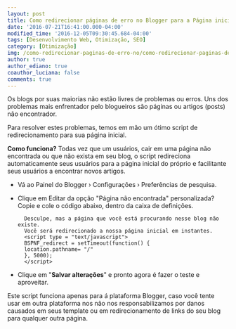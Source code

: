 ```yaml
---
layout: post
title: Como redirecionar páginas de erro no Blogger para a Página inicial
date: '2016-07-21T16:41:00.000-04:00'
modified_time: '2016-12-05T09:30:45.684-04:00'
tags: [Desenvolvimento Web, Otimização, SEO]
category: [Otimização]
img: /como-redirecionar-paginas-de-erro-no/como-redirecionar-paginas-de-erro-no.jpg
author: true
author_ediano: true
coauthor_luciana: false
comments: true
---
```


Os blogs por suas maiorias não estão livres de problemas ou erros. Uns dos problemas mais enfrentador pelo blogueiros são páginas ou artigos (posts) não encontrador.

Para resolver estes problemas, temos em mão um ótimo script de redirecionamento para sua página inicial.

**Como funciona?** Todas vez que um usuários, cair em uma página não encontrada ou que não exista em seu blog, o script redireciona automaticamente seus usuários para a página inicial do próprio e facilitante seus usuários a encontrar novos artigos.

* Vá ao Painel do Blogger › Configurações › Preferências de pesquisa.

* Clique em Editar da opção "Página não encontrada" personalizada? Copie e cole o código abaixo, dentro da caixa de definições.

        Desculpe, mas a página que você está procurando nesse blog não existe.
        Você será redirecionado a nossa página inicial em instantes.
        <script type = "text/javascript">
        BSPNF_redirect = setTimeout(function() {
        location.pathname= "/"
        }, 5000);
        </script>

* Clique em "**Salvar alterações**" e pronto agora é fazer o teste e aproveitar.

Este script funciona apenas para á plataforma Blogger, caso você tente usar em outra plataforma nos não nos responsabilizamos por danos causados em seus template ou em redirecionamento de links do seu blog para qualquer outra página.